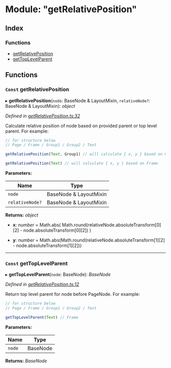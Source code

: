 
# Module: "getRelativePosition"

## Index

### Functions

* [getRelativePosition](_getrelativeposition_.md#const-getrelativeposition)
* [getTopLevelParent](_getrelativeposition_.md#const-gettoplevelparent)

## Functions

### `Const` getRelativePosition

▸ **getRelativePosition**(`node`: BaseNode & LayoutMixin, `relativeNode?`: BaseNode & LayoutMixin): *object*

*Defined in [getRelativePosition.ts:32](https://github.com/figma-plugin-helper-functions/figma-plugin-helpers/blob/1a9a479/src/helpers/getRelativePosition.ts#L32)*

Calculate relative position of node based on provided parent or top level parent.
For example:
```js
// for structure below
// Page / Frame / Group1 / Group2 / Text

getRelativePosition(Text, Group1) // will calculate { x, y } based on Group1

getRelativePosition(Text) // will calculate { x, y } based on Frame
```

**Parameters:**

Name | Type |
------ | ------ |
`node` | BaseNode & LayoutMixin |
`relativeNode?` | BaseNode & LayoutMixin |

**Returns:** *object*

* **x**: *number* = Math.abs(
			Math.round(relativeNode.absoluteTransform[0][2] - node.absoluteTransform[0][2])
		)

* **y**: *number* = Math.abs(Math.round(relativeNode.absoluteTransform[1][2] - node.absoluteTransform[1][2]))

___

### `Const` getTopLevelParent

▸ **getTopLevelParent**(`node`: BaseNode): *BaseNode*

*Defined in [getRelativePosition.ts:12](https://github.com/figma-plugin-helper-functions/figma-plugin-helpers/blob/1a9a479/src/helpers/getRelativePosition.ts#L12)*

Return top level parent for node before PageNode.
For example:
```js
// for structure below
// Page / Frame / Group1 / Group2 / Text

getTopLevelParent(Text) // Frame
```

**Parameters:**

Name | Type |
------ | ------ |
`node` | BaseNode |

**Returns:** *BaseNode*
